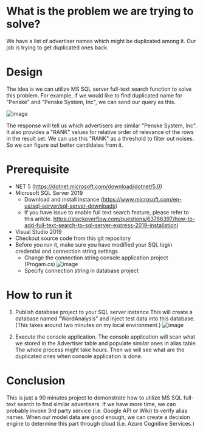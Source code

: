 # What is the problem we are trying to solve?
We have a list of advertiser names which might be duplicated among it. Our job is trying to get duplicated ones back.

# Design
The idea is we can utilize MS SQL server full-text search function to solve this problem. 
For example, if we would like to find duplicated name for "Penske" and "Penske System, Inc", we can send our query as this.

![image](https://user-images.githubusercontent.com/17281511/117516809-040a6780-af4f-11eb-9710-41150d214e63.png)

The response will tell us which advertisers are similar "Penske System, Inc". 
It also provides a "RANK" values for relative order of relevance of the rows in the result set.
We can use this "RANK" as a threshold to filter out noises. So we can figure out better candidates from it.

# Prerequisite
- NET 5 (https://dotnet.microsoft.com/download/dotnet/5.0)
- Microsoft SQL Server 2019
  - Download and install instance (https://www.microsoft.com/en-us/sql-server/sql-server-downloads)
  - If you have issue to enable full text search feature, please refer to this aritcle. https://stackoverflow.com/questions/63766397/how-to-add-full-text-search-to-sql-server-express-2019-installation)
- Visual Studio 2019
- Checkout source code from this git repository
- Before you run it, make sure you have modified your SQL login credential and connection string settings
  - Change the connection string console application project (Progam.cs)
  ![image](https://user-images.githubusercontent.com/17281511/117517544-28674380-af51-11eb-8d61-3100d24868d3.png)
  - Specify connection string in database project


# How to run it
1. Publish database project to your SQL server instance
This will create a database named "WordAnalysis" and inject test data into this database. (This takes around two minutes on my local environment.)
![image](https://user-images.githubusercontent.com/17281511/117517283-6adc5080-af50-11eb-8839-803cf9dac2b0.png)

2. Execute the console application.
The console application will scan what we stored in the Advertiser table and populate similar ones in alias table.
The whole process might take hours. Then we will see what are the duplicated ones when console application is done.


# Conclusion
This is just a 90 minutes project to demonstrate how to utilize MS SQL full-text search to find similar advertisers.
If we have more time, we can probably invoke 3rd party service (i.e. Google API or Wiki) to verify alias names.
When our model data are good enough, we can create a decision engine to determine this part through cloud (i.e. Azure Cognitive Services.)


